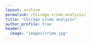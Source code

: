 ```yaml
---
layout: archive
permalink: /Chicago-crime-analysis/
title: "Chicago crime analysis"
author_profile: true
header:
  image: "images/crime.jpg"
---
```

  
